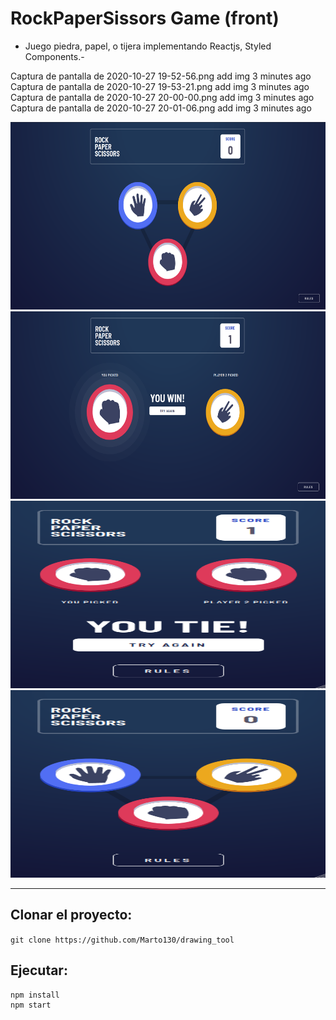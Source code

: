 
# RockPaperSissors Game (front)


- Juego piedra, papel, o tijera implementando Reactjs, Styled Components.-


Captura de pantalla de 2020-10-27 19-52-56.png
add img
3 minutes ago
Captura de pantalla de 2020-10-27 19-53-21.png
add img
3 minutes ago
Captura de pantalla de 2020-10-27 20-00-00.png
add img
3 minutes ago
Captura de pantalla de 2020-10-27 20-01-06.png
add img
3 minutes ago 


<img src="img/Captura de pantalla de 2020-10-27 19-52-56.png" width="600" height="300"/>
<img src="img/Captura de pantalla de 2020-10-27 19-53-21.png" width="600" height="300"/>
<img src="img/Captura de pantalla de 2020-10-27 20-00-00.png" width="600" height="300"/>
<img src="img/Captura de pantalla de 2020-10-27 20-01-06.png" width="600" height="300"/>

* * *



## Clonar el proyecto:

`git clone https://github.com/Marto130/drawing_tool`

## Ejecutar:


```
npm install
npm start
```
